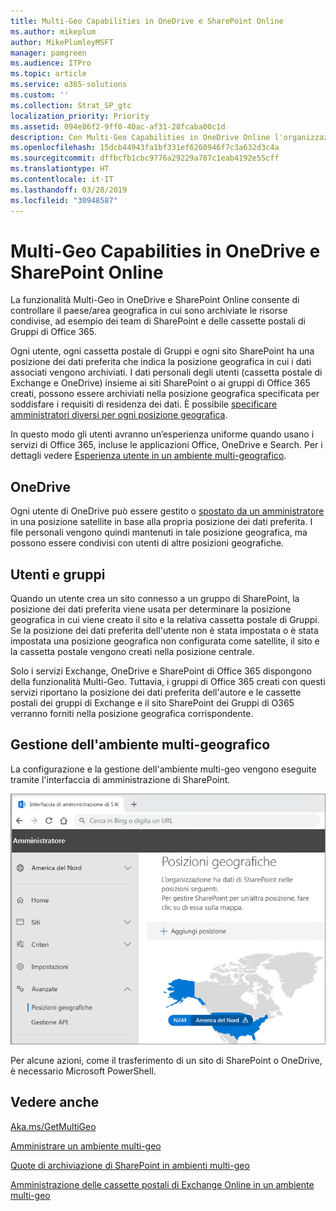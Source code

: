 ```yaml
---
title: Multi-Geo Capabilities in OneDrive e SharePoint Online
ms.author: mikeplum
author: MikePlumleyMSFT
manager: pamgreen
ms.audience: ITPro
ms.topic: article
ms.service: o365-solutions
ms.custom: ''
ms.collection: Strat_SP_gtc
localization_priority: Priority
ms.assetid: 094e86f2-9ff0-40ac-af31-28fcaba00c1d
description: Con Multi-Geo Capabilities in OneDrive Online l'organizzazione può espandere la propria presenza Office 365 a più paesi/aree geografiche.
ms.openlocfilehash: 15dcb44943fa1bf331ef6260946f7c3a632d3c4a
ms.sourcegitcommit: dffbcfb1cbc9776a29229a787c1eab4192e55cff
ms.translationtype: HT
ms.contentlocale: it-IT
ms.lasthandoff: 03/28/2019
ms.locfileid: "30948587"
---
```

# <a name="multi-geo-capabilities-in-onedrive-and-sharepoint-online"></a>Multi-Geo Capabilities in OneDrive e SharePoint Online

La funzionalità Multi-Geo in OneDrive e SharePoint Online consente di controllare il paese/area geografica in cui sono archiviate le risorse condivise, ad esempio dei team di SharePoint e delle cassette postali di Gruppi di Office 365.

Ogni utente, ogni cassetta postale di Gruppi e ogni sito SharePoint ha una posizione dei dati preferita che indica la posizione geografica in cui i dati associati vengono archiviati. I dati personali degli utenti (cassetta postale di Exchange e OneDrive) insieme ai siti SharePoint o ai gruppi di Office 365 creati, possono essere archiviati nella posizione geografica specificata per soddisfare i requisiti di residenza dei dati. È possibile [specificare amministratori diversi per ogni posizione geografica](add-a-sharepoint-geo-admin.md).

In questo modo gli utenti avranno un’esperienza uniforme quando usano i servizi di Office 365, incluse le applicazioni Office, OneDrive e Search. Per i dettagli vedere [Esperienza utente in un ambiente multi-geografico](multi-geo-user-experience.md).

## <a name="onedrive"></a>OneDrive

Ogni utente di OneDrive può essere gestito o [spostato da un amministratore](move-onedrive-between-geo-locations.md) in una posizione satellite in base alla propria posizione dei dati preferita. I file personali vengono quindi mantenuti in tale posizione geografica, ma possono essere condivisi con utenti di altre posizioni geografiche.

## <a name="sites-and-groups"></a>Utenti e gruppi

Quando un utente crea un sito connesso a un gruppo di SharePoint, la posizione dei dati preferita viene usata per determinare la posizione geografica in cui viene creato il sito e la relativa cassetta postale di Gruppi. Se la posizione dei dati preferita dell'utente non è stata impostata o è stata impostata una posizione geografica non configurata come satellite, il sito e la cassetta postale vengono creati nella posizione centrale.

Solo i servizi Exchange, OneDrive e SharePoint di Office 365 dispongono della funzionalità Multi-Geo. Tuttavia, i gruppi di Office 365 creati con questi servizi riportano la posizione dei dati preferita dell'autore e le cassette postali dei gruppi di Exchange e il sito SharePoint dei Gruppi di O365 verranno forniti nella posizione geografica corrispondente. 

## <a name="managing-the-multi-geo-environment"></a>Gestione dell'ambiente multi-geografico

La configurazione e la gestione dell'ambiente multi-geo vengono eseguite tramite l'interfaccia di amministrazione di SharePoint. 

![Schermata della pagina con le posizioni geografiche nell'interfaccia di amministrazione di SharePoint](media/sharepoint-multi-geo-admin-center.png)

Per alcune azioni, come il trasferimento di un sito di SharePoint o OneDrive, è necessario Microsoft PowerShell.

## <a name="see-also"></a>Vedere anche

[Aka.ms/GetMultiGeo ](https://Aka.ms/GetMultiGeo)

[Amministrare un ambiente multi-geo](administering-a-multi-geo-environment.md)

[Quote di archiviazione di SharePoint in ambienti multi-geo ](sharepoint-multi-geo-storage-quota.md)

[Amministrazione delle cassette postali di Exchange Online in un ambiente multi-geo](administering-exchange-online-multi-geo.md)
